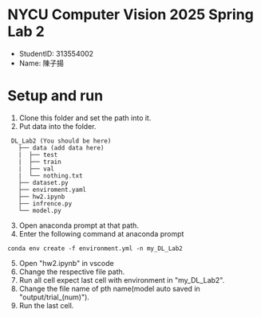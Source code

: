 # NYCU Computer Vision 2025 Spring Lab 2
- StudentID: 313554002
- Name: 陳子揚

# Setup and run
1. Clone this folder and set the path into it.
2. Put data into the folder.
```
 DL_Lab2 (You should be here)
   ├── data (add data here)
   |  ├── test
   |  ├── train
   |  ├── val
   |  └── nothing.txt
   ├── dataset.py
   ├── enviroment.yaml
   ├── hw2.ipynb
   ├── infrence.py
   └── model.py
```
3. Open anaconda prompt at that path. 
4. Enter the following command at anaconda prompt
```
conda env create -f environment.yml -n my_DL_Lab2
```
5. Open "hw2.ipynb" in vscode
6. Change the respective file path.
7. Run all cell expect last cell with environment in "my_DL_Lab2".
8. Change the file name of pth name(model auto saved in "output/trial_(num)").
9. Run the last cell.
